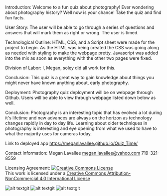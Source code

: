 Introduction:
Welcome to a fun quiz about photography!  Ever wondering about photography history?  Well now is your chance!  Take the quiz and find fun facts. 

User Story:
The user will be able to go through a series of questions and answers that will mark them as right or wrong. The user is timed. 

Technological Outline:
HTML, CSS, and a Script sheet were made for the project to begin.  As the HTML was being created the CSS was going along as needed with styling to make the webpage pretty.  Javascript was added into the mix as soon as everything with the other two pages were fixed.   

Division of Labor:
I, Megan, soley did all work for this.  

Conclusion:
This quiz is a great way to gain knowledge about things you might never have known anything about, early photography. 

Deployment:
Photography quiz deployment will be on webpage through Github. Users will be able to view through webpage listed down below as well. 

Conclusion:
Photography is an interesting topic that has evolved a lot during it's lifetime and new advances are always on the horizon as technology changes rapidly in day to day life.  Learning about older techniques in photography is interesting and eye opening from what we used to have to what the majority uses for cameras today.  


Link to deployed app
https://meganlavallee.github.io/Quiz_Time/

Contact Information: 
Megan Lavallee
megan.lavallee@yahoo.com
719-321-8559

Licensing Agreement:
<a rel="license" href="http://creativecommons.org/licenses/by-nc/4.0/"><img alt="Creative Commons License" style="border-width:0" src="https://i.creativecommons.org/l/by-nc/4.0/88x31.png" /></a><br />This work is licensed under a <a rel="license" href="http://creativecommons.org/licenses/by-nc/4.0/">Creative Commons Attribution-NonCommercial 4.0 International License</a>

![alt text](assets/images/installingjson)git 
![alt text](assets/images/inquirer)git 
![alt text](assets/images/capture)git 
